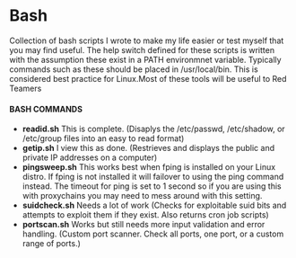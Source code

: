 # Bash
Collection of bash scripts I wrote to make my life easier or test myself that you may find useful. The help switch defined for these scripts is written with the assumption these exist in a PATH environmnet variable. Typically commands such as these should be placed in /usr/local/bin. This is considered best practice for Linux.Most of these tools will be useful to Red Teamers

#### BASH COMMANDS
- __readid.sh__ This is complete. (Disaplys the /etc/passwd, /etc/shadow, or /etc/group files into an easy to read format)
- __getip.sh__ I view this as done. (Restrieves and displays the public and private IP addresses on a computer)
- __pingsweep.sh__ This works best when fping is installed on your Linux distro. If fping is not installed it will failover to using the ping command instead. The timeout for ping is set to 1 second so if you are using this with proxychains you may need to mess around with this setting.
- __suidcheck.sh__ Needs a lot of work (Checks for exploitable suid bits and attempts to exploit them if they exist. Also returns cron job scripts)
- __portscan.sh__ Works but still needs more input validation and error handling. (Custom port scanner. Check all ports, one port, or a custom range of ports.)
